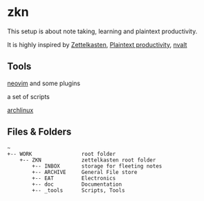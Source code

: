 # zkn

This setup is about note taking, learning and plaintext productivity.

It is highly inspired by [Zettelkasten](https://niklas-luhmann-archiv.de/nachlass/zettelkasten), [Plaintext productivity](https://plaintext-productivity.net/), [nvalt](https://github.com/ttscoff/nv)

## Tools
[neovim](https://github.com/neovim/neovim) and some plugins

a set of scripts

[archlinux](https://github.com/archlinux)

## Files & Folders

```
~
+-- WORK                root folder
    +-- ZKN             zettelkasten root folder
        +-- INBOX       storage for fleeting notes
        +-- ARCHIVE     General File store
        +-- EAT         Electronics
        +-- doc         Documentation
        +-- _tools      Scripts, Tools
```

